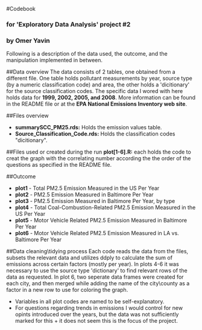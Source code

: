 #Codebook
### for 'Exploratory Data Analysis' project #2
### by Omer Yavin
Following is a description of the data used, the outcome, and the manipulation implemented in between.

##Data overview
The data consists of 2 tables, one obtained from a different file.
One table holds pollutant measurements by year, source type (by a numeric classification code) and area, the other holds a 'dicitionary' for the source classification codes.
The specific data I wored with here holds data for **1999, 2002, 2005, and 2008**.
More information can be found in the README file or at the **EPA National Emissions Inventory web site**.

##Files overview
* **summarySCC_PM25.rds:** Holds the emission values table.
* **Source_Classification_Code.rds:** Holds the classification codes "dicitionary".

##Files used or created during the run
**plot[1-6].R:** each holds the code to creat the graph with the correlating number according the the order of the questions as specified in the README file.

##Outcome
* **plot1** - Total PM2.5 Emission Measured in the US Per Year
* **plot2** - PM2.5 Emission Measured in Baltimore Per Year
* **plot3** - PM2.5 Emission Measured in Baltimore Per Year, by type
* **plot4** - Total Coal-Combustion-Related PM2.5 Emission Measured in the US Per Year
* **plot5** - Motor Vehicle Related PM2.5 Emission Measured in Baltimore Per Year
* **plot6** - Motor Vehicle Related PM2.5 Emission Measured in LA vs. Baltimore Per Year

##Data cleaning\tidying process
Each code reads the data from the files, subsets the relevant data and utilizes ddply to calculate the sum of emissions across certain factors (mostly per year).
In plots 4-6 it was necessary to use the source type 'dictionary' to find relevant rows of the data as requested.
In plot 6, two seperate data frames were created for each city, and then merged while adding the name of the city\county as a factor in a new row to use for coloring the graph.

* Variables in all plot codes are named to be self-explanatory.
* For questions regarding trends in emissions I would control for new opints introduced over the years, but the data was not sufficiently marked for this + it does not seem this is the focus of the project.